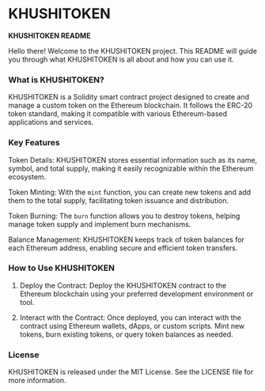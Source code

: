 # KHUSHITOKEN
**KHUSHITOKEN README**

Hello there! Welcome to the KHUSHITOKEN project. This README will guide you through what KHUSHITOKEN is all about and how you can use it.

### What is KHUSHITOKEN?

KHUSHITOKEN is a Solidity smart contract project designed to create and manage a custom token on the Ethereum blockchain. It follows the ERC-20 token standard, making it compatible with various Ethereum-based applications and services.

### Key Features

Token Details: KHUSHITOKEN stores essential information such as its name, symbol, and total supply, making it easily recognizable within the Ethereum ecosystem.

Token Minting: With the `mint` function, you can create new tokens and add them to the total supply, facilitating token issuance and distribution.

Token Burning: The `burn` function allows you to destroy tokens, helping manage token supply and implement burn mechanisms.

Balance Management: KHUSHITOKEN keeps track of token balances for each Ethereum address, enabling secure and efficient token transfers.

### How to Use KHUSHITOKEN

1. Deploy the Contract: Deploy the KHUSHITOKEN contract to the Ethereum blockchain using your preferred development environment or tool.

2. Interact with the Contract: Once deployed, you can interact with the contract using Ethereum wallets, dApps, or custom scripts. Mint new tokens, burn existing tokens, or query token balances as needed.

### License

KHUSHITOKEN is released under the MIT License. See the LICENSE file for more information.

